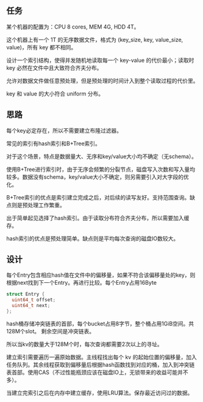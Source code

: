 ## 任务

某个机器的配置为：CPU 8 cores, MEM 4G, HDD 4T。

这个机器上有一个 1T 的无序数据文件，格式为 (key_size, key, value_size, value)，所有 key 都不相同。

设计一个索引结构，使得并发随机地读取每一个 key-value 的代价最小；读取时 key 必然在文件中且大致符合齐夫分布。

允许对数据文件做任意预处理，但是预处理的时间计入到整个读取过程的代价里。

key 和 value 的大小符合 uniform 分布。

## 思路

每个key必定存在，所以不需要建立布隆过滤器。

常见的索引有hash索引和B+Tree索引。

对于这个场景，特点是数据量大、无序和key/value大小均不确定（无schema）。

使用B+Tree进行索引时，由于无序会频繁的分裂节点，磁盘写入次数和写入量均较多。数据没有schema，key/value大小不确定，则另需要引入对大字段的优化。

B+Tree索引的优点是索引建立完成之后，对后续的读写友好。支持范围查询。缺点则是预处理工作繁重。

出于简单起见选择了hash索引。由于读取分布符合齐夫分布，所以需要加入缓存。

hash索引的优点是预处理简单。缺点则是平均每次查询的磁盘IO数较大。

## 设计
每个Entry包含相应hash值在文件中的偏移量，如果不符合该偏移量处的key，则根据next找到下一个Entry。再进行比较。每个Entry占用16Byte
```c
struct Entry {
  uint64_t offset;
  uint64_t next;
};
```

hash桶存储冲突链表的首部，每个bucket占用8字节，整个桶占用1GiB空间。共128M个slot。
剩余空间是冲突链表。

所以当kv的数量大于128M个时，每次查询都需要2次以上的寻址。

建立索引需要遍历一遍原始数据。主线程找出每个 kv 的起始位置的偏移量，加入任务队列。其余线程获取到偏移量后根据hash函数找到对应的桶，加入到冲突链表首部。使用CAS（不过性能瓶颈应该在磁盘IO上，无锁带来的收益可能并不多）。

当建立完索引之后在内存中建立缓存，使用LRU算法。保存最近访问过的数据。

